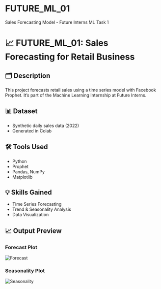 # FUTURE_ML_01
Sales Forecasting Model - Future Interns ML Task 1
# 📈 FUTURE_ML_01: Sales Forecasting for Retail Business

## 🗂️ Description
This project forecasts retail sales using a time series model with Facebook Prophet. It’s part of the Machine Learning Internship at Future Interns.

## 📊 Dataset
- Synthetic daily sales data (2022)
- Generated in Colab

## 🛠 Tools Used
- Python
- Prophet
- Pandas, NumPy
- Matplotlib

## 💡 Skills Gained
- Time Series Forecasting
- Trend & Seasonality Analysis
- Data Visualization

## 📈 Output Preview
### Forecast Plot
![Forecast](images/forecast_plot.png)

### Seasonality Plot
![Seasonality](images/seasonality_plot.png)
